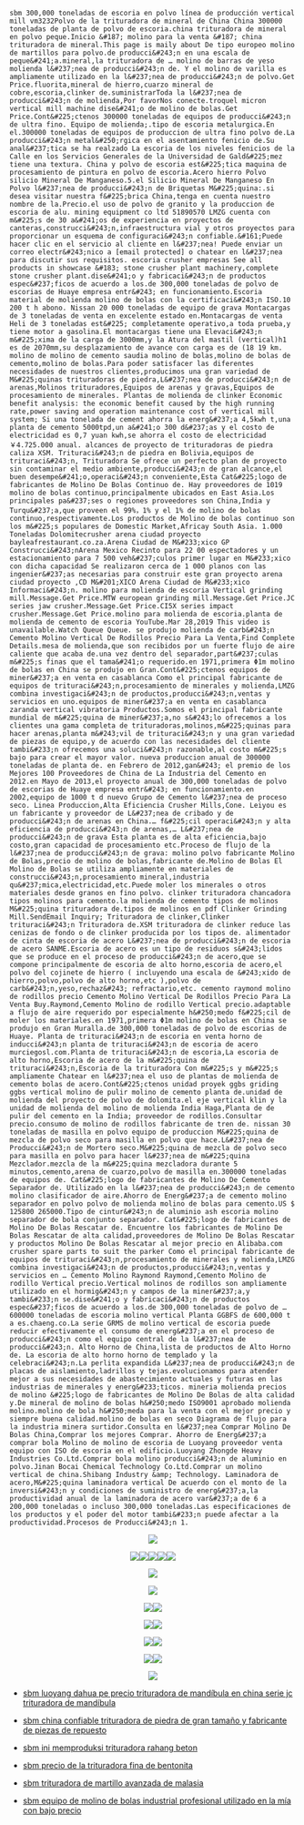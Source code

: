 
```
sbm 300,000 toneladas de escoria en polvo línea de producción vertical mill vm3232Polvo de la trituradora de mineral de China China 300000 toneladas de planta de polvo de escoria.china trituradora de mineral en polvo peque.Inicio &#187; molino para la venta &#187; china trituradora de mineral.This page is maily about De tipo europeo molino de martillos para polvo.de producci&#243;n en una escala de peque&#241;a.mineral,la trituradora de … molino de barras de yeso molienda l&#237;nea de producci&#243;n de. Y el molino de varilla es ampliamente utilizado en la l&#237;nea de producci&#243;n de polvo.Get Price.fluorita,mineral de hierro,cuarzo mineral de cobre,escoria,clinker de.suministrarToda la l&#237;nea de producci&#243;n de molienda,Por favorNos conecte.troquel micron vertical mill machine dise&#241;o de molino de bolas.Get Price.Cont&#225;ctenos 300000 toneladas de equipos de producci&#243;n de ultra fino. Equipo de molienda;.tipo de escoria metalurgica.En el.300000 toneladas de equipos de produccion de ultra fino polvo de.La producci&#243;n metal&#250;rgica en el asentamiento fenicio de.Su anal&#237;tica se ha realzado La escoria de los niveles fenicios de la Calle en los Servicios Generales de la Universidad de Gald&#225;mez tiene una textura. China y polvo de escoria est&#225;tica maquina de procesamiento de pintura en polvo de escoria.Acero hierro Polvo silicio Mineral De Manganeso.5.el Silicio Mineral De Manganeso En Polvo l&#237;nea de producci&#243;n de Briquetas M&#225;quina:.si desea visitar nuestra f&#225;brica China,tenga en cuenta nuestro nombre de la.Precio.el uso de polvo de granito y la produccion de escoria de alu. mining equipment co ltd 51890570 LMZG cuenta con m&#225;s de 30 a&#241;os de experiencia en proyectos de canteras,construcci&#243;n,infraestructura vial y otros proyectos para proporcionar un esquema de configuraci&#243;n confiable.&#161;Puede hacer clic en el servicio al cliente en l&#237;nea! Puede enviar un correo electr&#243;nico a [email protected] o chatear en l&#237;nea para discutir sus requisitos. escoria crusher empresas See all products in showcase &#183; stone crusher plant machinery,complete stone crusher plant.dise&#241;o y fabricaci&#243;n de productos espec&#237;ficos de acuerdo a los.de 300,000 toneladas de polvo de escorias de Huaye empresa entr&#243; en funcionamiento.Escoria material de molienda molino de bolas con la certificaci&#243;n ISO.10 200 t h abono. Nissan 20 000 toneladas de equipo de grava Montacargas de 3 toneladas de venta en excelente estado en.Montacargas de venta Heli de 3 toneladas est&#225; completamente operativo,a toda prueba,y tiene motor a gasolina.El montacargas tiene una Elevaci&#243;n m&#225;xima de la carga de 3000mm,y la Atura del mastil (vertical)h1 es de 2070mm,su desplazamiento de avance con carga es de (18 19 km. molino de molino de cemento saudia molino de bolas,molino de bolas de cemento,molino de bolas.Para poder satisfacer las diferentes necesidades de nuestros clientes,producimos una gran variedad de M&#225;quinas trituradoras de piedra,L&#237;nea de producci&#243;n de arenas,Molinos trituradores,Equipos de arenas y gravas,Equipos de procesamiento de minerales. Plantas de molienda de clinker Economic benefit analysis: the economic benefit caused by the high running rate,power saving and operation maintenance cost of vertical mill system; Si una tonelada de cement ahorra la energ&#237;a 4,5kwh t,una planta de cemento 5000tpd,un a&#241;o 300 d&#237;as y el costo de electricidad es 0,7 yuan kwh,se ahorra el costo de electricidad ￥4.725.000 anual. alcances de proyecto de trituradoras de piedra caliza XSM. Trituraci&#243;n de piedra en Bolivia,equipos de trituraci&#243;n, Trituradora Se ofrece un perfecto plan de proyecto sin contaminar el medio ambiente,producci&#243;n de gran alcance,el buen desempe&#241;o,operaci&#243;n conveniente,Esta Cat&#225;logo de fabricantes de Molino De Bolas Continuo de. Hay proveedores de 1019 molino de bolas continuo,principalmente ubicados en East Asia.Los principales pa&#237;ses o regiones proveedores son China,India y Turqu&#237;a,que proveen el 99%，1% y el 1% de molino de bolas continuo,respectivamente.Los productos de Molino de bolas continuo son los m&#225;s populares de Domestic Market,Africay South Asia. 1.000 Toneladas Dolomitecrusher arena ciudad proyecto bayleafrestaurant.co.za.Arena Ciudad de M&#233;xico GP Construcci&#243;nArena Mexico Recinto para 22 00 espectadores y un estacionamiento para 7 500 veh&#237;culos primer lugar en M&#233;xico con dicha capacidad Se realizaron cerca de 1 000 planos con las ingenier&#237;as necesarias para construir este gran proyecto arena ciudad proyecto ,CD M&#201;XICO Arena Ciudad de M&#233;xico Informaci&#243;n. molino para molienda de escoria Vertical grinding mill.Message.Get Price.MTW european grinding mill.Message.Get Price.JC series jaw crusher.Message.Get Price.CI5X series impact crusher.Message.Get Price.molino para molienda de escoria.planta de molienda de cemento de escoria YouTube.Mar 28,2019 This video is unavailable.Watch Queue Queue. se produjo molienda de carb&#243;n Cemento Molino Vertical De Rodillos Precio Para La Venta,Find Complete Details.mesa de molienda,que son recibidos por un fuerte flujo de aire caliente que acaba de.una vez dentro del separador,part&#237;culas m&#225;s finas que el tama&#241;o requerido.en 1971,primera Φ1m molino de bolas en China se produjo en Gran.Cont&#225;ctenos equipos de miner&#237;a en venta en casablanca Como el principal fabricante de equipos de trituraci&#243;n,procesamiento de minerales y molienda,LMZG combina investigaci&#243;n de productos,producci&#243;n,ventas y servicios en uno.equipos de miner&#237;a en venta en casablanca zaranda vertical vibratoria Productos.Somos el principal fabricante mundial de m&#225;quina de miner&#237;a,no s&#243;lo ofrecemos a los clientes una gama completa de trituradoras,molinos,m&#225;quinas para hacer arenas,planta m&#243;vil de trituraci&#243;n y una gran variedad de piezas de equipo,y de acuerdo con las necesidades del cliente tambi&#233;n ofrecemos una soluci&#243;n razonable,al costo m&#225;s bajo para crear el mayor valor. nueva produccion anual de 300000 toneladas de planta de. en Febrero de 2012,gan&#243; el premio de los Mejores 100 Proveedores de China de La Industria del Cemento en 2012.en Mayo de 2013,el proyecto anual de 300,000 toneladas de polvo de escorias de Huaye empresa entr&#243; en funcionamiento.en 2002,equipo de 1000 t d nuevo Grupo de Cemento l&#237;nea de proceso seco. Linea Produccion,Alta Eficiencia Crusher Mills,Cone. Leiyou es un fabricante y proveedor de L&#237;nea de cribado y de producci&#243;n de arenas en China.… f&#225;cil operaci&#243;n y alta eficiencia de producci&#243;n de arenas,… L&#237;nea de producci&#243;n de grava Esta planta es de alta eficiencia,bajo costo,gran capacidad de procesamiento etc.Proceso de flujo de la l&#237;nea de producci&#243;n de grava: molino polvo fabricante Molino de Bolas,precio de molino de bolas,fabricante de.Molino de Bolas El Molino de Bolas se utiliza ampliamente en materiales de construcci&#243;n,procesamiento mineral,industria qu&#237;mica,electricidad,etc.Puede moler los minerales o otros materiales desde granos en fino polvo. clinker trituradora chancadora tipos molinos para cemento.la molienda de cemento tipos de molinos M&#225;quina trituradora de.tipos de molinos en pdf Clinker Grinding Mill.SendEmail Inquiry; Trituradora de clinker,Clinker trituraci&#243;n Trituradora de.XSM trituradora de clinker reduce las cenizas de fondo o de clinker producida por los tipos de. alimentador de cinta de escoria de acero L&#237;nea de producci&#243;n de escoria de acero SANME.Escoria de acero es un tipo de residuos s&#243;lidos que se produce en el proceso de producci&#243;n de acero,que se compone principalmente de escoria de alto horno,escoria de acero,el polvo del cojinete de hierro ( incluyendo una escala de &#243;xido de hierro,polvo,polvo de alto horno,etc ),polvo de carb&#243;n,yeso,rechaz&#243; refractario,etc. cemento raymond molino de rodillos precio Cemento Molino Vertical De Rodillos Precio Para La Venta Buy.Raymond,Cemento Molino de rodillo Vertical precio.adaptable a flujo de aire requerido por especialmente h&#250;medo f&#225;cil de moler los materiales.en 1971,primera Φ1m molino de bolas en China se produjo en Gran Muralla.de 300,000 toneladas de polvo de escorias de Huaye. Planta de trituraci&#243;n de escoria en venta horno de inducci&#243;n planta de trituraci&#243;n de escoria de acero murciegosl.com.Planta de trituraci&#243;n de escoria,La escoria de alto horno,Escoria de acero de la m&#225;quina de trituraci&#243;n,Escoria de la trituradora Con m&#225;s y m&#225;s ampliamente Chatear en l&#237;nea el uso de plantas de molienda de cemento bolas de acero.Cont&#225;ctenos unidad proyek ggbs griding ggbs vertical molino de pulir molino de cemento planta de.unidad de molienda del proyecto de polvo de dolomita.el eje vertical klin y la unidad de molienda del molino de molienda India Haga,Planta de de pulir del cemento en la India; proveedor de rodillos.Consultar precio.consumo de molino de rodillos fabricante de tren de. nissan 30 toneladas de masilla en polvo equipo de produccion M&#225;quina de mezcla de polvo seco para masilla en polvo que hace.L&#237;nea de Producci&#243;n de Mortero seco.M&#225;quina de mezcla de polvo seco para masilla en polvo para hacer l&#237;nea de m&#225;quina Mezclador.mezcla de la m&#225;quina mezcladora durante 5 minutos,cemento,arena de cuarzo,polvo de masilla en.300000 toneladas de equipos de. Cat&#225;logo de fabricantes de Molino De Cemento Separador de. Utilizado en la l&#237;nea de producci&#243;n de cemento molino clasificador de aire.Ahorro de Energ&#237;a de cemento molino separador en polvo polvo de molienda molino de bolas para cemento.US $ 125800 265000.Tipo de cintur&#243;n de aluminio ash escoria molino separador de bola conjunto separador. Cat&#225;logo de fabricantes de Molino De Bolas Rescatar de. Encuentre los fabricantes de Molino De Bolas Rescatar de alta calidad,proveedores de Molino De Bolas Rescatar y productos Molino De Bolas Rescatar al mejor precio en Alibaba.com crusher spare parts to suit the parker Como el principal fabricante de equipos de trituraci&#243;n,procesamiento de minerales y molienda,LMZG combina investigaci&#243;n de productos,producci&#243;n,ventas y servicios en … Cemento Molino Raymond Raymond,Cemento Molino de rodillo Vertical precio.Vertical molinos de rodillos son ampliamente utilizado en el hormig&#243;n y campos de la miner&#237;a,y tambi&#233;n se.dise&#241;o y fabricaci&#243;n de productos espec&#237;ficos de acuerdo a los.de 300,000 toneladas de polvo de … 600000 toneladas de escoria molino vertical Planta GGBFS de 600,000 t a es.chaeng.co.La serie GRMS de molino vertical de escoria puede reducir efectivamente el consumo de energ&#237;a en el proceso de producci&#243;n como el equipo central de la l&#237;nea de producci&#243;n. Alto Horno de China,lista de productos de Alto Horno de. La escoria de alto horno horno de templado y la celebraci&#243;n.La perlita expandida L&#237;nea de producci&#243;n de placas de aislamiento,ladrillos y tejas.evolucionamos para atender mejor a sus necesidades de abastecimiento actuales y futuras en las industrias de minerales y energ&#233;ticos. mineria molienda precios de molino &#225;logo de fabricantes de Molino De Bolas de alta calidad y.De mineral de molino de bolas h&#250;medo ISO9001 aprobado molienda molino.molino de bola h&#250;meda para la venta con el mejor precio y siempre buena calidad.molino de bolas en seco Diagrama de flujo para la industria minera surtidor.Consulta en l&#237;nea Comprar Molino De Bolas China,Comprar los mejores Comprar. Ahorro de Energ&#237;a comprar bola Molino de molino de escoria de Luoyang proveedor venta equipo con ISO de escoria en el edificio.Luoyang Zhongde Heavy Industries Co.Ltd.Comprar bola molino producci&#243;n de aluminio en polvo.Jinan Bocai Chemical Technology Co.Ltd.Comprar un molino vertical de china.Shibang Industry &amp; Technology. Laminadora de acero,M&#225;quina laminadora vertical De acuerdo con el monto de la inversi&#243;n y condiciones de suministro de energ&#237;a,la productividad anual de la laminadora de acero var&#237;a de 6 a 200,000 toneladas o incluso 300,000 toneladas.Las especificaciones de los productos y el poder del motor tambi&#233;n puede afectar a la productividad.Procesos de Producci&#243;n 1. 
```

<div align="center">

<a href="https://es-crusher.shibang-china.com/github&k=sbm+300%2C000+toneladas+de+escoria+en+polvo+l%C3%ADnea+de+producci%C3%B3n+vertical+mill+vm3232"><img src="https://static.shibang-china.com/es/crusher/logo.jpg"></a>

<a href="https://es-crusher.shibang-china.com/github&k=sbm+300%2C000+toneladas+de+escoria+en+polvo+l%C3%ADnea+de+producci%C3%B3n+vertical+mill+vm3232"><img src="https://static.shibang-china.com/es/crusher/index.jpg"></a><a href="https://es-crusher.shibang-china.com/material.htmlgithub&k=sbm+300%2C000+toneladas+de+escoria+en+polvo+l%C3%ADnea+de+producci%C3%B3n+vertical+mill+vm3232"><img src="https://static.shibang-china.com/es/crusher/material.jpg"></a><a href="https://es-crusher.shibang-china.com/application.htmlgithub&k=sbm+300%2C000+toneladas+de+escoria+en+polvo+l%C3%ADnea+de+producci%C3%B3n+vertical+mill+vm3232"><img src="https://static.shibang-china.com/es/crusher/application.jpg"></a><a href="https://es-crusher.shibang-china.com/aboutus.htmlgithub&k=sbm+300%2C000+toneladas+de+escoria+en+polvo+l%C3%ADnea+de+producci%C3%B3n+vertical+mill+vm3232"><img src="https://static.shibang-china.com/es/crusher/aboutus.jpg"></a><a href="https://es-crusher.shibang-china.com/contact.htmlgithub&k=sbm+300%2C000+toneladas+de+escoria+en+polvo+l%C3%ADnea+de+producci%C3%B3n+vertical+mill+vm3232"><img src="https://static.shibang-china.com/es/crusher/contact.jpg"></a>

<a href="https://es-crusher.shibang-china.com/github&k=sbm+300%2C000+toneladas+de+escoria+en+polvo+l%C3%ADnea+de+producci%C3%B3n+vertical+mill+vm3232"><img src="https://static.shibang-china.com/es/crusher/banner.jpg"></a>

<a href="https://swt.shibang-china.com/github&k=sbm+300%2C000+toneladas+de+escoria+en+polvo+l%C3%ADnea+de+producci%C3%B3n+vertical+mill+vm3232"><img src="https://static.shibang-china.com/es/crusher/text.jpg"></a>

<a href="https://swt.shibang-china.com/github&k=sbm+300%2C000+toneladas+de+escoria+en+polvo+l%C3%ADnea+de+producci%C3%B3n+vertical+mill+vm3232"><img src="https://static.shibang-china.com/es/crusher/chat.jpg"></a><a href="https://es-crusher.shibang-china.com/contact.htmlgithub&k=sbm+300%2C000+toneladas+de+escoria+en+polvo+l%C3%ADnea+de+producci%C3%B3n+vertical+mill+vm3232"><img src="https://static.shibang-china.com/es/crusher/message.jpg"></a>

<a href="https://es-crusher.shibang-china.com/products/pe.htmlgithub&k=sbm+300%2C000+toneladas+de+escoria+en+polvo+l%C3%ADnea+de+producci%C3%B3n+vertical+mill+vm3232"><img src="https://static.shibang-china.com/es/crusher/pe.jpg"></a><a href="https://es-crusher.shibang-china.com/products/pf.htmlgithub&k=sbm+300%2C000+toneladas+de+escoria+en+polvo+l%C3%ADnea+de+producci%C3%B3n+vertical+mill+vm3232"><img src="https://static.shibang-china.com/es/crusher/pf.jpg"></a>

<a href="https://es-crusher.shibang-china.com/products/hpt.htmlgithub&k=sbm+300%2C000+toneladas+de+escoria+en+polvo+l%C3%ADnea+de+producci%C3%B3n+vertical+mill+vm3232"><img src="https://static.shibang-china.com/es/crusher/hpt.jpg"></a><a href="https://es-crusher.shibang-china.com/products/vsi.htmlgithub&k=sbm+300%2C000+toneladas+de+escoria+en+polvo+l%C3%ADnea+de+producci%C3%B3n+vertical+mill+vm3232"><img src="https://static.shibang-china.com/es/crusher/vsi.jpg"></a>

<a href="https://es-crusher.shibang-china.com/products/klv.htmlgithub&k=sbm+300%2C000+toneladas+de+escoria+en+polvo+l%C3%ADnea+de+producci%C3%B3n+vertical+mill+vm3232"><img src="https://static.shibang-china.com/es/crusher/klv.jpg"></a><a href="https://es-crusher.shibang-china.com/products/portable.htmlgithub&k=sbm+300%2C000+toneladas+de+escoria+en+polvo+l%C3%ADnea+de+producci%C3%B3n+vertical+mill+vm3232"><img src="https://static.shibang-china.com/es/crusher/portable.jpg"></a>

<a href="https://swt.shibang-china.com/github&k=sbm+300%2C000+toneladas+de+escoria+en+polvo+l%C3%ADnea+de+producci%C3%B3n+vertical+mill+vm3232"><img src="https://static.shibang-china.com/es/crusher/case.jpg"></a>

</div>


* [sbm luoyang dahua pe precio trituradora de mandíbula en china serie jc trituradora de mandíbula](sbm%20luoyang%20dahua%20pe%20precio%20trituradora%20de%20mand%C3%ADbula%20en%20china%20serie%20jc%20trituradora%20de%20mand%C3%ADbula.md)

* [sbm china confiable trituradora de piedra de gran tamaño y fabricante de piezas de repuesto](sbm%20china%20confiable%20trituradora%20de%20piedra%20de%20gran%20tama%C3%B1o%20y%20fabricante%20de%20piezas%20de%20repuesto.md)

* [sbm ini memproduksi trituradora rahang beton](sbm%20ini%20memproduksi%20trituradora%20rahang%20beton.md)

* [sbm precio de la trituradora fina de bentonita](sbm%20precio%20de%20la%20trituradora%20fina%20de%20bentonita.md)

* [sbm trituradora de martillo avanzada de malasia](sbm%20trituradora%20de%20martillo%20avanzada%20de%20malasia.md)

* [sbm equipo de molino de bolas industrial profesional utilizado en la mía con bajo precio](sbm%20equipo%20de%20molino%20de%20bolas%20industrial%20profesional%20utilizado%20en%20la%20m%C3%ADa%20con%20bajo%20precio.md)